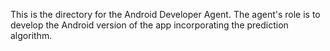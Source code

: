 This is the directory for the Android Developer Agent. The agent's role is to develop the Android version of the app incorporating the prediction algorithm.

